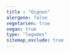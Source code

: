```yaml
---
title : "Oignon"
alergene: false
vegetarien: true
vegan: true
type: "legumes"
sitemap_exclude: true
--- 
```

